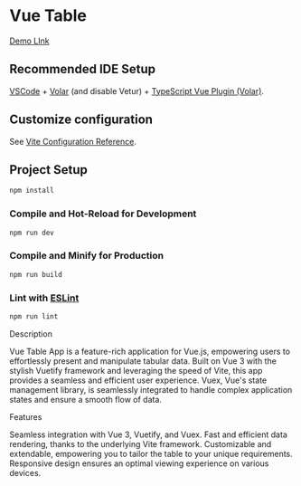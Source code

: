 # Vue Table

[Demo LInk](https://hardcodworker.github.io/vueTable/)

## Recommended IDE Setup

[VSCode](https://code.visualstudio.com/) + [Volar](https://marketplace.visualstudio.com/items?itemName=Vue.volar) (and disable Vetur) + [TypeScript Vue Plugin (Volar)](https://marketplace.visualstudio.com/items?itemName=Vue.vscode-typescript-vue-plugin).

## Customize configuration

See [Vite Configuration Reference](https://vitejs.dev/config/).

## Project Setup

```sh
npm install
```

### Compile and Hot-Reload for Development

```sh
npm run dev
```

### Compile and Minify for Production

```sh
npm run build
```

### Lint with [ESLint](https://eslint.org/)

```sh
npm run lint
```

Description

Vue Table App is a feature-rich application for Vue.js, empowering users to effortlessly present and manipulate tabular data. Built on Vue 3 with the stylish Vuetify framework and leveraging the speed of Vite, this app provides a seamless and efficient user experience. Vuex, Vue's state management library, is seamlessly integrated to handle complex application states and ensure a smooth flow of data.

Features

Seamless integration with Vue 3, Vuetify, and Vuex.
Fast and efficient data rendering, thanks to the underlying Vite framework.
Customizable and extendable, empowering you to tailor the table to your unique requirements.
Responsive design ensures an optimal viewing experience on various devices.
